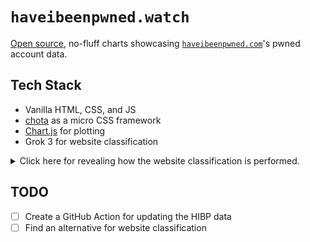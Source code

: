 # `haveibeenpwned.watch`

[Open source](https://github.com/iosifache/haveibeenpwned.watch), no-fluff charts showcasing [`haveibeenpwned.com`](https://haveibeenpwned.com)'s pwned account data.

## Tech Stack

- Vanilla HTML, CSS, and JS
- [chota](https://jenil.github.io/chota/) as a micro CSS framework
- [Chart.js](https://www.chartjs.org) for plotting
- Grok 3 for website classification

<details>

<summary>Click here for revealing how the website classification is performed.</summary>

<br/>

The next command is used to extract all URLs:

```bash
cat index.json | jq -r ".[] | .Domain" | sort | uniq > domains.csv
(echo "domain" && cat domains.csv) > domains.csv.bak && mv domains.csv.bak domains.csv
```

The Grok prompt is the following:

> Create a new column with the CSV file with the classification of every domain. The categories should be succesing, 1-3 words, and maximise reuse while keeping the accuracy.

</details>

## TODO

- [ ] Create a GitHub Action for updating the HIBP data
- [ ] Find an alternative for website classification
